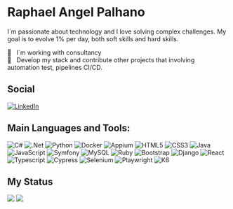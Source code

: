 # Raphael Angel Palhano



I´m passionate about technology and I love solving complex challenges. My goal is to evolve 1% per day, both soft skills and hard skills.

:office: &nbsp; I´m working with consultancy
 <br/> :purple_heart: &nbsp; Develop my stack and contribute other projects that involving automation test, pipelines CI/CD. 

 ## Social
[![LinkedIn](https://img.shields.io/badge/-LinkedIn-090909?style=for-the-badge&logo=linkedin&logoColor=007BB6)](https://www.linkedin.com/in/raphael-palhano/)

## Main Languages and Tools:
![C#](https://img.shields.io/badge/c%23-%23239120.svg?style=for-the-badge&logo=c-sharp&logoColor=white)
![.Net](https://img.shields.io/badge/.NET-5C2D91?style=for-the-badge&logo=.net&logoColor=white)
![Python](https://img.shields.io/badge/python-3670A0?style=for-the-badge&logo=python&logoColor=ffdd54)
![Docker](https://img.shields.io/badge/docker-%2300f.svg?style=for-the-badge&logo=docker&logoColor=white)
![Appium](https://img.shields.io/badge/appium-3670A0?style=for-the-badge&logo=appium&logoColor=ffdd54)
![HTML5](https://img.shields.io/badge/html5-%23E34F26.svg?style=for-the-badge&logo=html5&logoColor=white)
![CSS3](https://img.shields.io/badge/css3-%231572B6.svg?style=for-the-badge&logo=css3&logoColor=white)
![Java](https://img.shields.io/badge/java-%23ED8B00.svg?style=for-the-badge&logo=java&logoColor=white)
![JavaScript](https://img.shields.io/badge/javascript-%23323330.svg?style=for-the-badge&logo=javascript&logoColor=%23F7DF1E)
![Symfony](https://img.shields.io/badge/symfony-%23000000.svg?style=for-the-badge&logo=symfony&logoColor=white)
![MySQL](https://img.shields.io/badge/mysql-%2300f.svg?style=for-the-badge&logo=mysql&logoColor=white)
![Ruby](https://img.shields.io/badge/ruby-%23CC342D.svg?style=for-the-badge&logo=ruby&logoColor=white)
![Bootstrap](https://img.shields.io/badge/bootstrap-%23563D7C.svg?style=for-the-badge&logo=bootstrap&logoColor=white)
![Django](https://img.shields.io/badge/django-%23092E20.svg?style=for-the-badge&logo=django&logoColor=white)
![React](https://img.shields.io/badge/react-%2320232a.svg?style=for-the-badge&logo=react&logoColor=%2361DAFB)
![Typescript](https://img.shields.io/badge/typescript-%2300f.svg?style=for-the-badge&logo=typescript&logoColor=white)
![Cypress](https://img.shields.io/badge/cypress-%2323912d0.svg?style=for-the-badge&logo=cypress&logoColor=white)
![Selenium](https://img.shields.io/badge/selenium-%23239120.svg?style=for-the-badge&logo=selenium&logoColor=white)
![Playwright](https://img.shields.io/badge/playwright-%23000000.svg?style=for-the-badge&logo=playwright&logoColor=23F7DF1E)
![K6](https://img.shields.io/badge/k6-%23000000.svg?style=for-the-badge&logo=k6&logoColor=23F7DF1E)




## My Status
![](http://github-profile-summary-cards.vercel.app/api/cards/stats?username=raphaelpalhano&theme=apprentice) ![](http://github-profile-summary-cards.vercel.app/api/cards/productive-time?username=raphaelpalhano&theme=apprentice&utcOffset=8)






